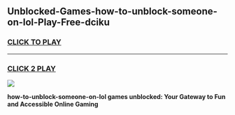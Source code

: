 
## Unblocked-Games-how-to-unblock-someone-on-lol-Play-Free-dciku
<h3>
<a href="https://premium76.site?title=how-to-unblock-someone-on-lol&ref=18A1">CLICK TO PLAY</a></h3>
<hr>

<h3>
<a href="https://premium76.site?title=how-to-unblock-someone-on-lol&ref=18A1">CLICK 2 PLAY</a>
  
</h3>

<a href="https://premium76.site?title=how-to-unblock-someone-on-lol&ref=18A1"><img src="https://clearcache.store/games.png"></a>


**how-to-unblock-someone-on-lol games unblocked: Your Gateway to Fun and Accessible Online Gaming**
